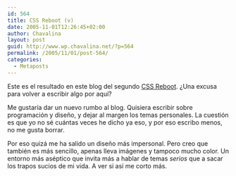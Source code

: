 ```yaml
---
id: 564
title: CSS Reboot (v)
date: 2005-11-01T12:26:45+02:00
author: Chavalina
layout: post
guid: http://www.wp.chavalina.net/?p=564
permalink: /2005/11/01/post-564/
categories:
  - Metaposts
---
```

Este es el resultado en este blog del segundo <a href="http://www.cssreboot.com" target="_blank">CSS Reboot</a>. ¿Una excusa para volver a escribir algo por aquí?

Me gustaría dar un nuevo rumbo al blog. Quisiera escribir sobre programación y diseño, y dejar al margen los temas personales. La cuestión es que yo no sé cuántas veces he dicho ya eso, y por eso escribo menos, no me gusta borrar.

Por eso quizá me ha salido un diseño más impersonal. Pero creo que también es más sencillo, apenas lleva imágenes y tampoco mucho color. Un entorno más aséptico que invita más a hablar de temas _serios_ que a sacar los trapos sucios de mi vida. A ver si así me corto más.